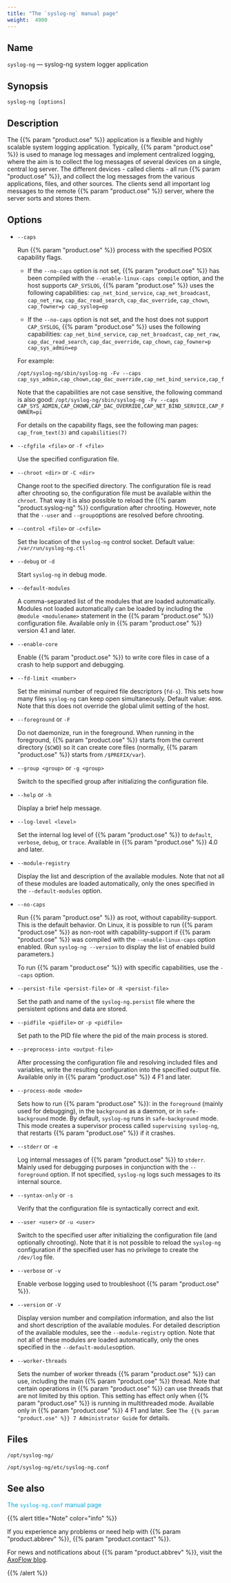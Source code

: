 ```yaml
---
title: "The `syslog-ng` manual page"
weight:  4900
---
```

<!-- DISCLAIMER: This file is based on the syslog-ng Open Source Edition documentation https://github.com/balabit/syslog-ng-ose-guides/commit/2f4a52ee61d1ea9ad27cb4f3168b95408fddfdf2 and is used under the terms of The syslog-ng Open Source Edition Documentation License. The file has been modified by Axoflow. -->


<span id="syslog-ng.8"></span>


## Name

`syslog-ng` — syslog-ng system logger application



## Synopsis

`syslog-ng [options]`



## Description



The {{% param "product.ose" %}} application is a flexible and highly scalable system logging application. Typically, {{% param "product.ose" %}} is used to manage log messages and implement centralized logging, where the aim is to collect the log messages of several devices on a single, central log server. The different devices - called clients - all run {{% param "product.ose" %}}, and collect the log messages from the various applications, files, and other sources. The clients send all important log messages to the remote {{% param "product.ose" %}} server, where the server sorts and stores them.



## Options

- `--caps`
    
    Run {{% param "product.ose" %}} process with the specified POSIX capability flags.
    
    - If the `--no-caps` option is not set, {{% param "product.ose" %}} has been compiled with the `--enable-linux-caps compile` option, and the host supports `CAP_SYSLOG`, {{% param "product.ose" %}} uses the following capabilities: `cap_net_bind_service`, `cap_net_broadcast`, `cap_net_raw`, `cap_dac_read_search`, `cap_dac_override`, `cap_chown`, `cap_fowner=p cap_syslog=ep`
  
    - If the `--no-caps` option is not set, and the host does not support `CAP_SYSLOG`, {{% param "product.ose" %}} uses the following capabilities: `cap_net_bind_service`, `cap_net_broadcast`, `cap_net_raw`, `cap_dac_read_search`, `cap_dac_override`, `cap_chown`, `cap_fowner=p cap_sys_admin=ep`
    
    For example:
    
    ```shell
    /opt/syslog-ng/sbin/syslog-ng -Fv --caps cap_sys_admin,cap_chown,cap_dac_override,cap_net_bind_service,cap_fowner=pi
    ```
    
    Note that the capabilities are not case sensitive, the following command is also good: `/opt/syslog-ng/sbin/syslog-ng -Fv --caps CAP_SYS_ADMIN,CAP_CHOWN,CAP_DAC_OVERRIDE,CAP_NET_BIND_SERVICE,CAP_FOWNER=pi`
    
    For details on the capability flags, see the following man pages: `cap_from_text(3)` and `capabilities(7)`

- `--cfgfile <file>` or `-f <file>`
    
    Use the specified configuration file.

- `--chroot <dir>` or `-C <dir>`
    
    Change root to the specified directory. The configuration file is read after chrooting so, the configuration file must be available within the `chroot`. That way it is also possible to reload the {{% param "product.syslog-ng" %}} configuration after chrooting. However, note that the `--user` and `--group`options are resolved before chrooting.

- `--control <file>` or `-c<file>`
    
    Set the location of the `syslog-ng` control socket. Default value: `/var/run/syslog-ng.ctl`

- `--debug` or `-d`
    
    Start `syslog-ng` in debug mode.

- `--default-modules`
    
    A comma-separated list of the modules that are loaded automatically. Modules not loaded automatically can be loaded by including the `@module <modulename>` statement in the {{% param "product.ose" %}} configuration file. Available only in {{% param "product.ose" %}} version 4.1 and later.

- `--enable-core`
    
    Enable {{% param "product.ose" %}} to write core files in case of a crash to help support and debugging.

- `--fd-limit <number>`
    
    Set the minimal number of required file descriptors (`fd-s`). This sets how many files `syslog-ng` can keep open simultaneously. Default value: `4096`. Note that this does not override the global ulimit setting of the host.

- `--foreground` or `-F`
    
    Do not daemonize, run in the foreground. When running in the foreground, {{% param "product.ose" %}} starts from the current directory (`$CWD`) so it can create core files (normally, {{% param "product.ose" %}} starts from `/$PREFIX/var`).

- `--group <group>` or `-g <group>`
    
    Switch to the specified group after initializing the configuration file.

- `--help` or `-h`
    
    Display a brief help message.

- `--log-level <level>`

    Set the internal log level of {{% param "product.ose" %}} to `default`, `verbose`, `debug`, or `trace`. Available in {{% param "product.ose" %}} 4.0 and later.

- `--module-registry`
    
    Display the list and description of the available modules. Note that not all of these modules are loaded automatically, only the ones specified in the `--default-modules` option.

- `--no-caps`
    
    Run {{% param "product.ose" %}} as root, without capability-support. This is the default behavior. On Linux, it is possible to run {{% param "product.ose" %}} as non-root with capability-support if {{% param "product.ose" %}} was compiled with the `--enable-linux-caps` option enabled. (Run `syslog-ng --version` to display the list of enabled build parameters.)
    
    To run {{% param "product.ose" %}} with specific capabilities, use the `--caps` option.

- `--persist-file <persist-file>` or `-R <persist-file>`
    
    Set the path and name of the `syslog-ng.persist` file where the persistent options and data are stored.

- `--pidfile <pidfile>` or `-p <pidfile>`
    
    Set path to the PID file where the pid of the main process is stored.

- `--preprocess-into <output-file>`
    
    After processing the configuration file and resolving included files and variables, write the resulting configuration into the specified output file. Available only in {{% param "product.ose" %}} 4 F1 and later.

- `--process-mode <mode>`
    
    Sets how to run {{% param "product.ose" %}}: in the `foreground` (mainly used for debugging), in the `background` as a daemon, or in `safe-background` mode. By default, `syslog-ng` runs in `safe-background` mode. This mode creates a supervisor process called `supervising syslog-ng`, that restarts {{% param "product.ose" %}} if it crashes.

- `--stderr` or `-e`

    Log internal messages of {{% param "product.ose" %}} to `stderr`. Mainly used for debugging purposes in conjunction with the `--foreground` option. If not specified, `syslog-ng` logs such messages to its internal source.

- `--syntax-only` or `-s`
    
    Verify that the configuration file is syntactically correct and exit.

- `--user <user>` or `-u <user>`
    
    Switch to the specified user after initializing the configuration file (and optionally chrooting). Note that it is not possible to reload the `syslog-ng` configuration if the specified user has no privilege to create the `/dev/log` file.

- `--verbose` or `-v`
    
    Enable verbose logging used to troubleshoot {{% param "product.ose" %}}.

- `--version` or `-V`
    
    Display version number and compilation information, and also the list and short description of the available modules. For detailed description of the available modules, see the `--module-registry` option. Note that not all of these modules are loaded automatically, only the ones specified in the `--default-modules`option.

- `--worker-threads`
    
    Sets the number of worker threads {{% param "product.ose" %}} can use, including the main {{% param "product.ose" %}} thread. Note that certain operations in {{% param "product.ose" %}} can use threads that are not limited by this option. This setting has effect only when {{% param "product.ose" %}} is running in multithreaded mode. Available only in {{% param "product.ose" %}} 4 F1 and later. See `The {{% param "product.ose" %}} 7 Administrator Guide` for details.

## Files

`/opt/syslog-ng/`

`/opt/syslog-ng/etc/syslog-ng.conf`



## See also

<span class="mcFormatColor" style="color: #04aada;">The `syslog-ng.conf` manual page</span>

{{% alert title="Note" color="info" %}}



If you experience any problems or need help with {{% param "product.abbrev" %}}, {{% param "product.contact" %}}.

For news and notifications about {{% param "product.abbrev" %}}, visit the [AxoFlow blog](https://axoflow.com/blog/).

{{% /alert %}}

